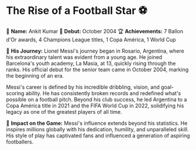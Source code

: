 # The Rise of a Football Star ⚽

👤 **Name:** Ankit Kumar
📅 **Debut:** October 2004
🏆 **Achievements:** 7 Ballon d'Or awards, 4 Champions League titles, 1 Copa América, 1 World Cup

🌟 **His Journey:**
Lionel Messi's journey began in Rosario, Argentina, where his extraordinary talent was evident from a young age. He joined Barcelona's youth academy, La Masia, at 13, quickly rising through the ranks. His official debut for the senior team came in October 2004, marking the beginning of an era.

Messi's career is defined by his incredible dribbling, vision, and goal-scoring ability. He has consistently broken records and redefined what's possible on a football pitch. Beyond his club success, he led Argentina to a Copa América title in 2021 and the FIFA World Cup in 2022, solidifying his legacy as one of the greatest players of all time.

📌 **Impact on the Game:**
Messi's influence extends beyond his statistics. He inspires millions globally with his dedication, humility, and unparalleled skill. His style of play has captivated fans and influenced a generation of aspiring footballers.
